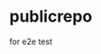 # publicrepo
for e2e test















































































































































































































































































































































































































































































































































































































































































































































































































































































































































































































































































































































































































































































































